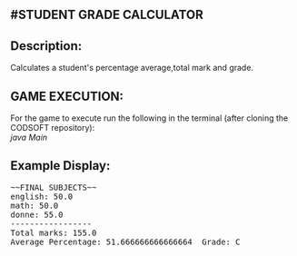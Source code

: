 #STUDENT GRADE CALCULATOR
---------------------
Description:
-----
Calculates a student's percentage average,total mark and grade.
 
GAME EXECUTION:
------
For the game to execute run the following in the terminal (after cloning the CODSOFT repository):<br>
*java Main*

Example Display:
----
<pre>
~~FINAL SUBJECTS~~
english: 50.0
math: 50.0
donne: 55.0
-----------------
Total marks: 155.0
Average Percentage: 51.666666666666664  Grade: C
</pre>